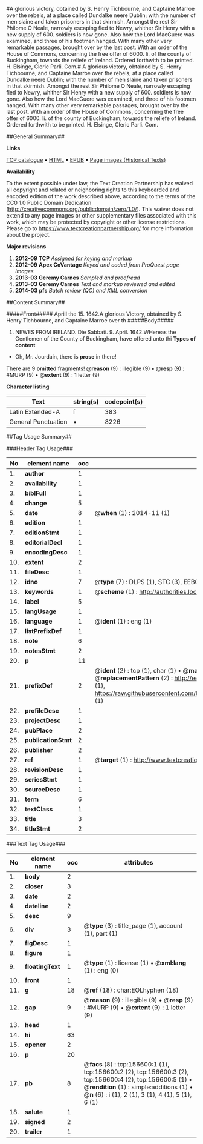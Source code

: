 #A glorious victory, obtained by S. Henry Tichbourne, and Captaine Marroe over the rebels, at a place called Dundalke neere Dublin; with the number of men slaine and taken prisoners in that skirmish. Amongst the rest Sir Philome O Neale, narrowly escaping fled to Newry, whither Sir Henry with a new supply of 600. soldiers is now gone. Also how the Lord MacGuere was examined, and three of his footmen hanged. With many other very remarkable passages, brought over by the last post. With an order of the House of Commons, concerning the free offer of 6000. li. of the county of Buckingham, towards the reliefe of Ireland. Ordered forthwith to be printed. H. Elsinge, Cleric Parli. Com.#
A glorious victory, obtained by S. Henry Tichbourne, and Captaine Marroe over the rebels, at a place called Dundalke neere Dublin; with the number of men slaine and taken prisoners in that skirmish. Amongst the rest Sir Philome O Neale, narrowly escaping fled to Newry, whither Sir Henry with a new supply of 600. soldiers is now gone. Also how the Lord MacGuere was examined, and three of his footmen hanged. With many other very remarkable passages, brought over by the last post. With an order of the House of Commons, concerning the free offer of 6000. li. of the county of Buckingham, towards the reliefe of Ireland. Ordered forthwith to be printed. H. Elsinge, Cleric Parli. Com.

##General Summary##

**Links**

[TCP catalogue](http://www.ota.ox.ac.uk/tcp/)  • 
[HTML](http://tei.it.ox.ac.uk/tcp/Texts-HTML/free/A86/A86037.html)  • 
[EPUB](http://tei.it.ox.ac.uk/tcp/Texts-EPUB/free/A86/A86037.epub) • 
[Page images (Historical Texts)](https://historicaltexts.jisc.ac.uk/eebo-99859265e)

**Availability**

To the extent possible under law, the Text Creation Partnership has waived all copyright and related or neighboring rights to this keyboarded and encoded edition of the work described above, according to the terms of the CC0 1.0 Public Domain Dedication (http://creativecommons.org/publicdomain/zero/1.0/). This waiver does not extend to any page images or other supplementary files associated with this work, which may be protected by copyright or other license restrictions. Please go to https://www.textcreationpartnership.org/ for more information about the project.

**Major revisions**

1. __2012-09__ __TCP__ *Assigned for keying and markup*
1. __2012-09__ __Apex CoVantage__ *Keyed and coded from ProQuest page images*
1. __2013-03__ __Geremy Carnes__ *Sampled and proofread*
1. __2013-03__ __Geremy Carnes__ *Text and markup reviewed and edited*
1. __2014-03__ __pfs__ *Batch review (QC) and XML conversion*

##Content Summary##

#####Front#####
Aprill the 15. 1642.A glorious Victory, obtained by S. Henry Tichbourne, and Captaine Marroe over th
#####Body#####

1. NEWES FROM IRELAND.
Die Sabbati. 9. April. 1642.WHereas the Gentlemen of the County of Buckingham, have offered unto thi
**Types of content**

  * Oh, Mr. Jourdain, there is **prose** in there!

There are 9 **omitted** fragments! 
 @__reason__ (9) : illegible (9)  •  @__resp__ (9) : #MURP (9)  •  @__extent__ (9) : 1 letter (9)

**Character listing**


|Text|string(s)|codepoint(s)|
|---|---|---|
|Latin Extended-A|ſ|383|
|General Punctuation|•|8226|

##Tag Usage Summary##

###Header Tag Usage###

|No|element name|occ|attributes|
|---|---|---|---|
|1.|__author__|1||
|2.|__availability__|1||
|3.|__biblFull__|1||
|4.|__change__|5||
|5.|__date__|8| @__when__ (1) : 2014-11 (1)|
|6.|__edition__|1||
|7.|__editionStmt__|1||
|8.|__editorialDecl__|1||
|9.|__encodingDesc__|1||
|10.|__extent__|2||
|11.|__fileDesc__|1||
|12.|__idno__|7| @__type__ (7) : DLPS (1), STC (3), EEBO-CITATION (1), PROQUEST (1), VID (1)|
|13.|__keywords__|1| @__scheme__ (1) : http://authorities.loc.gov/ (1)|
|14.|__label__|5||
|15.|__langUsage__|1||
|16.|__language__|1| @__ident__ (1) : eng (1)|
|17.|__listPrefixDef__|1||
|18.|__note__|6||
|19.|__notesStmt__|2||
|20.|__p__|11||
|21.|__prefixDef__|2| @__ident__ (2) : tcp (1), char (1)  •  @__matchPattern__ (2) : ([0-9\-]+):([0-9IVX]+) (1), (.+) (1)  •  @__replacementPattern__ (2) : http://eebo.chadwyck.com/downloadtiff?vid=$1&page=$2 (1), https://raw.githubusercontent.com/textcreationpartnership/Texts/master/tcpchars.xml#$1 (1)|
|22.|__profileDesc__|1||
|23.|__projectDesc__|1||
|24.|__pubPlace__|2||
|25.|__publicationStmt__|2||
|26.|__publisher__|2||
|27.|__ref__|1| @__target__ (1) : http://www.textcreationpartnership.org/docs/. (1)|
|28.|__revisionDesc__|1||
|29.|__seriesStmt__|1||
|30.|__sourceDesc__|1||
|31.|__term__|6||
|32.|__textClass__|1||
|33.|__title__|3||
|34.|__titleStmt__|2||


###Text Tag Usage###

|No|element name|occ|attributes|
|---|---|---|---|
|1.|__body__|2||
|2.|__closer__|3||
|3.|__date__|2||
|4.|__dateline__|2||
|5.|__desc__|9||
|6.|__div__|3| @__type__ (3) : title_page (1), account (1), part (1)|
|7.|__figDesc__|1||
|8.|__figure__|1||
|9.|__floatingText__|1| @__type__ (1) : license (1)  •  @__xml:lang__ (1) : eng (0)|
|10.|__front__|1||
|11.|__g__|18| @__ref__ (18) : char:EOLhyphen (18)|
|12.|__gap__|9| @__reason__ (9) : illegible (9)  •  @__resp__ (9) : #MURP (9)  •  @__extent__ (9) : 1 letter (9)|
|13.|__head__|1||
|14.|__hi__|63||
|15.|__opener__|2||
|16.|__p__|20||
|17.|__pb__|8| @__facs__ (8) : tcp:156600:1 (1), tcp:156600:2 (2), tcp:156600:3 (2), tcp:156600:4 (2), tcp:156600:5 (1)  •  @__rendition__ (1) : simple:additions (1)  •  @__n__ (6) : i (1), 2 (1), 3 (1), 4 (1), 5 (1), 6 (1)|
|18.|__salute__|1||
|19.|__signed__|2||
|20.|__trailer__|1||
